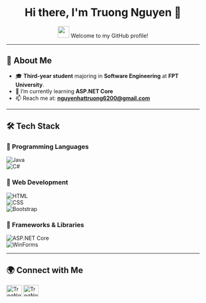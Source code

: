 <h1 align="center">Hi there, I'm Truong Nguyen 👋</h1>

<p align="center">
  <img src="https://media.giphy.com/media/hvRJCLFzcasrR4ia7z/giphy.gif" width="30">
  Welcome to my GitHub profile!
</p>

---

## 🚀 About Me  
- 🎓 **Third-year student** majoring in **Software Engineering** at **FPT University**.   
- 🌱 I’m currently learning **ASP.NET Core**  
- 📫 Reach me at: **nguyenhattruong6200@gmail.com**  

---

## 🛠️ Tech Stack  
### 🔹 Programming Languages  
![Java](https://img.shields.io/badge/-Java-007396?style=flat&logo=java&logoColor=white)  
![C#](https://img.shields.io/badge/-C%23-239120?style=flat&logo=c-sharp&logoColor=white)  
### 🔹 Web Development  
![HTML](https://img.shields.io/badge/-HTML5-E34F26?style=flat&logo=html5&logoColor=white)  
![CSS](https://img.shields.io/badge/-CSS3-1572B6?style=flat&logo=css3&logoColor=white)  
![Bootstrap](https://img.shields.io/badge/-Bootstrap-563D7C?style=flat&logo=bootstrap&logoColor=white)  
### 🔹 Frameworks & Libraries  
![ASP.NET Core](https://img.shields.io/badge/-ASP.NET%20Core-5C2D91?style=flat&logo=dotnet&logoColor=white)  
![WinForms](https://img.shields.io/badge/-WinForms-0078D6?style=flat&logo=windows&logoColor=white)  

---

## 🌍 Connect with Me  
<a href="https://fb.com/trgnguyn" target="blank"><img align="center" src="https://raw.githubusercontent.com/rahuldkjain/github-profile-readme-generator/master/src/images/icons/Social/facebook.svg" alt="TrngNgy" height="30" width="40" /></a>
<a href="https://instagram.com/tntrng._.004" target="blank"><img align="center" src="https://raw.githubusercontent.com/rahuldkjain/github-profile-readme-generator/master/src/images/icons/Social/instagram.svg" alt="TrngNgy" height="30" width="40" /></a>
